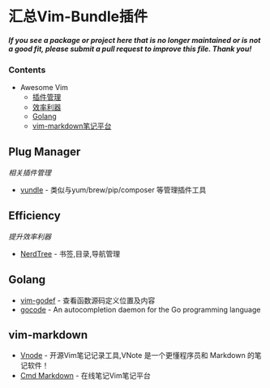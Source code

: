 # 汇总Vim-Bundle插件

#### *If you see a package or project here that is no longer maintained or is not a good fit, please submit a pull request to improve this file. Thank you!*

### Contents

- Awesome Vim
    - [插件管理](#plug-manager)
    - [效率利器](#efficiency)
    - [Golang](#golang)
    - [vim-markdown笔记平台](#vim-markdown)



## Plug Manager

*相关插件管理*

* [vundle](https://github.com/VundleVim/Vundle.vim.git) - 类似与yum/brew/pip/composer 等管理插件工具

## Efficiency

*提升效率利器*

* [NerdTree](https://github.com/scrooloose/nerdtree.git) - 书签,目录,导航管理

## Golang

* [vim-godef](https://github.com/relunctance/vim-godef.git) - 查看函数源码定义位置及内容
* [gocode](https://github.com/mdempsky/gocode) - An autocompletion daemon for the Go programming language

##  vim-markdown
* [Vnode](https://github.com/tamlok/vnote) - 开源Vim笔记记录工具,VNote 是一个更懂程序员和 Markdown 的笔记软件！
* [Cmd Markdown](https://www.zybuluo.com/mdeditor) - 在线笔记Vim笔记平台
